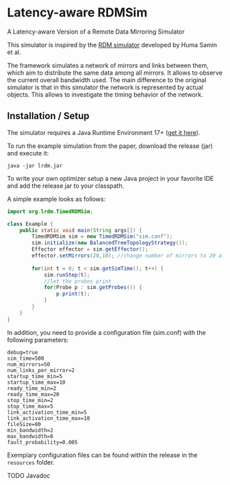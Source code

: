 # Latency-aware RDMSim
A Latency-aware Version of a Remote Data Mirroring Simulator

This simulator is inspired by the [RDM simulator](https://www.hpi.uni-potsdam.de/giese/public/selfadapt/exemplars/rdmsim/) developed by Huma Samin et al. 

The framework simulates a network of mirrors and links between them, which aim to distribute the same data among all mirrors.
It allows to observe the current overall bandwidth used. The main difference to the original simulator is that in this simulator the network is represented by actual objects.
This allows to investigate the timing behavior of the network.

## Installation / Setup

The simulator requires a Java Runtime Environment 17+ ([get it here](https://jdk.java.net/java-se-ri/17)).

To run the example simulation from the paper, download the release (jar) and execute it:

``java -jar lrdm.jar``

To write your own optimizer setup a new Java project in your favorite IDE and add the release jar to your classpath.

A simple example looks as follows:

```java
import org.lrdm.TimedRDMSim;

class Example {
    public static void main(String args[]) {
        TimedRDMSim sim = new TimedRDMSim("sim.conf");
        sim.initialize(new BalancedTreeTopologyStrategy());
        Effector effector = sim.getEffector();
        effector.setMirrors(20,10); //change number of mirrors to 20 at timestep 10
        
        for(int t = 0; t < sim.getSimTime(); t++) {
            sim.runStep(t);
            //let the probes print 
            for(Probe p : sim.getProbes()) {
                p.print(t);
            }
        }
    }
}
```

In addition, you need to provide a configuration file (sim.conf) with the following parameters:

```properties
debug=true
sim_time=500
num_mirrors=50
num_links_per_mirror=2
startup_time_min=5
startup_time_max=10
ready_time_min=2
ready_time_max=20
stop_time_min=2
stop_time_max=5
link_activation_time_min=5
link_activation_time_max=10
fileSize=80
min_bandwidth=2
max_bandwidth=8
fault_probability=0.005
```

Exemplary configuration files can be found within the release in the ``resources`` folder.

TODO Javadoc